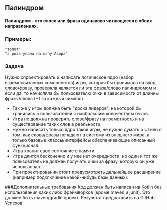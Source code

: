 ## Палиндром

#### Палиндром - это cлово или фраза одинаково читающееся в обоих направлениях.

### Примеры:
    "топот"
	"а роза упала на лапу Азора"

### Задача
Нужно спроектировать и написать логическое ядро (набор взаимосвязанных
компонентов) игры, которая бы принимала на вход слово/фразу, проверяла является ли
эта фраза/слово палиндромом и если да, то начисляла бы пользователю очки в
зависимости от длинны фразы/слова (+1 за каждый символ).

- Так же у игры должна быть "доска лидеров", на которой бы хранились 5 пользователей с наибольшим количеством очков.
- Игра не должна проверять слово/фразу на грамотность и на существование
  таких слов в реальности. 
- Нужно написать только ядро такой игры, не нужно думать о UI
  или о том, как слова/фразы попадают в систему из внешнего мира, а только базовые
  классы/интерфейсы обеспечивающие описанный функционал.
- Игра хранит свое состояние в памяти.
- Игра длится бесконечно и у нее нет очередности, но один и тот же пользователь не
  должен получать очки за фразу, которую он уже использовал.
- При проектировании стоит предусмотреть дальнейшее расширение (например
  подключение какой-нибудь базы данных).

###Дополнительные требования
Код должен быть написан на Kotlin без использования каких либо
фрэймворков (кроме maven и junit). Это должен быть maven/gradle проект.
Результат предоставить на GitHub.
Успехов!
